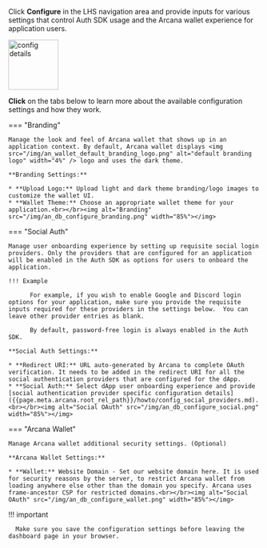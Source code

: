 Click **Configure** in the LHS navigation area and provide inputs for various settings that control Auth SDK usage and the Arcana wallet experience for application users. 

<img src="/img/an_db_configure_details.png" alt="config details" width="100px"></img>

**Click** on the tabs below to learn more about the available configuration settings and how they work.

=== "Branding"

    Manage the look and feel of Arcana wallet that shows up in an application context. By default, Arcana wallet displays <img src="/img/an_wallet_default_branding_logo.png" alt="default branding logo" width="4%" /> logo and uses the dark theme.

    **Branding Settings:**

    * **Upload Logo:** Upload light and dark theme branding/logo images to customize the wallet UI.
    * **Wallet Theme:** Choose an appropriate wallet theme for your application.<br></br><img alt="Branding" src="/img/an_db_configure_branding.png" width="85%"></img>

=== "Social Auth"

    Manage user onboarding experience by setting up requisite social login providers. Only the providers that are configured for an application will be enabled in the Auth SDK as options for users to onboard the application.

    !!! Example
    
          For example, if you wish to enable Google and Discord login options for your application, make sure you provide the requisite inputs required for these providers in the settings below.  You can leave other provider entries as blank.

          By default, password-free login is always enabled in the Auth SDK.

    **Social Auth Settings:**

    * **Redirect URI:** URL auto-generated by Arcana to complete OAuth verification. It needs to be added in the redirect URI for all the social authentication providers that are configured for the dApp.
    * **Social Auth:** Select dApp user onboarding experience and provide [social authentication provider specific configuration details]({{page.meta.arcana.root_rel_path}}/howto/config_social_providers.md). <br></br><img alt="Social OAuth" src="/img/an_db_configure_social.png" width="85%"></img>

=== "Arcana Wallet"

    Manage Arcana wallet additional security settings. (Optional)

    **Arcana Wallet Settings:**

    * **Wallet:** Website Domain - Set our website domain here. It is used for security reasons by the server, to restrict Arcana wallet from loading anywhere else other than the domain you specify. Arcana uses frame-ancestor CSP for restricted domains.<br></br><img alt="Social OAuth" src="/img/an_db_configure_wallet.png" width="85%"></img>

!!! important

      Make sure you save the configuration settings before leaving the dashboard page in your browser.